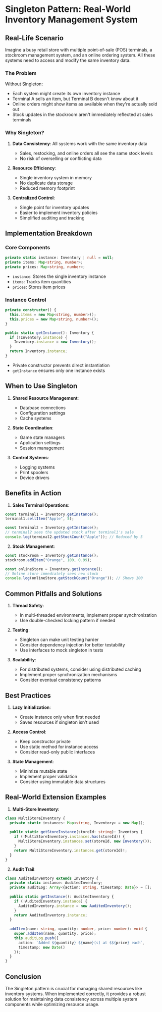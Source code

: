 # Singleton Pattern: Real-World Inventory Management System

## Real-Life Scenario
Imagine a busy retail store with multiple point-of-sale (POS) terminals, a stockroom management system, and an online ordering system. All these systems need to access and modify the same inventory data.

### The Problem
Without Singleton:
- Each system might create its own inventory instance
- Terminal A sells an item, but Terminal B doesn't know about it
- Online orders might show items as available when they're actually sold out
- Stock updates in the stockroom aren't immediately reflected at sales terminals

### Why Singleton?
1. **Data Consistency**: All systems work with the same inventory data
   - Sales, restocking, and online orders all see the same stock levels
   - No risk of overselling or conflicting data

2. **Resource Efficiency**: 
   - Single inventory system in memory
   - No duplicate data storage
   - Reduced memory footprint

3. **Centralized Control**:
   - Single point for inventory updates
   - Easier to implement inventory policies
   - Simplified auditing and tracking

## Implementation Breakdown

### Core Components
```typescript
private static instance: Inventory | null = null;
private items: Map<string, number>;
private prices: Map<string, number>;
```
- `instance`: Stores the single inventory instance
- `items`: Tracks item quantities
- `prices`: Stores item prices

### Instance Control
```typescript
private constructor() {
  this.items = new Map<string, number>();
  this.prices = new Map<string, number>();
}

public static getInstance(): Inventory {
  if (!Inventory.instance) {
    Inventory.instance = new Inventory();
  }
  return Inventory.instance;
}
```
- Private constructor prevents direct instantiation
- `getInstance` ensures only one instance exists

## When to Use Singleton
1. **Shared Resource Management**:
   - Database connections
   - Configuration settings
   - Cache systems

2. **State Coordination**:
   - Game state managers
   - Application settings
   - Session management

3. **Control Systems**:
   - Logging systems
   - Print spoolers
   - Device drivers

## Benefits in Action
1. **Sales Terminal Operations**:
```typescript
const terminal1 = Inventory.getInstance();
terminal1.sellItem("Apple", 5);

const terminal2 = Inventory.getInstance();
// terminal2 sees the updated stock after terminal1's sale
console.log(terminal2.getStockCount("Apple")); // Reduced by 5
```

2. **Stock Management**:
```typescript
const stockroom = Inventory.getInstance();
stockroom.addItem("Orange", 100, 0.99);

const onlineStore = Inventory.getInstance();
// Online store immediately sees new stock
console.log(onlineStore.getStockCount("Orange")); // Shows 100
```

## Common Pitfalls and Solutions
1. **Thread Safety**: 
   - In multi-threaded environments, implement proper synchronization
   - Use double-checked locking pattern if needed

2. **Testing**:
   - Singleton can make unit testing harder
   - Consider dependency injection for better testability
   - Use interfaces to mock singleton in tests

3. **Scalability**:
   - For distributed systems, consider using distributed caching
   - Implement proper synchronization mechanisms
   - Consider eventual consistency patterns

## Best Practices
1. **Lazy Initialization**:
   - Create instance only when first needed
   - Saves resources if singleton isn't used

2. **Access Control**:
   - Keep constructor private
   - Use static method for instance access
   - Consider read-only public interfaces

3. **State Management**:
   - Minimize mutable state
   - Implement proper validation
   - Consider using immutable data structures

## Real-World Extension Examples
1. **Multi-Store Inventory**:
```typescript
class MultiStoreInventory {
  private static instances: Map<string, Inventory> = new Map();
  
  public static getStoreInstance(storeId: string): Inventory {
    if (!MultiStoreInventory.instances.has(storeId)) {
      MultiStoreInventory.instances.set(storeId, new Inventory());
    }
    return MultiStoreInventory.instances.get(storeId)!;
  }
}
```

2. **Audit Trail**:
```typescript
class AuditedInventory extends Inventory {
  private static instance: AuditedInventory;
  private auditLog: Array<{action: string, timestamp: Date}> = [];
  
  public static getInstance(): AuditedInventory {
    if (!AuditedInventory.instance) {
      AuditedInventory.instance = new AuditedInventory();
    }
    return AuditedInventory.instance;
  }
  
  addItem(name: string, quantity: number, price: number): void {
    super.addItem(name, quantity, price);
    this.auditLog.push({
      action: `Added ${quantity} ${name}(s) at $${price} each`,
      timestamp: new Date()
    });
  }
}
```

## Conclusion
The Singleton pattern is crucial for managing shared resources like inventory systems. When implemented correctly, it provides a robust solution for maintaining data consistency across multiple system components while optimizing resource usage.